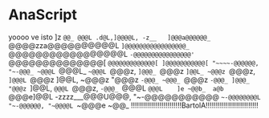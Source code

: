 # AnaScript
yoooo
ve isto
           ]z
           `@@_
            @@@L
      .d@L,]@@@@L,
-z__   ]@@@a@@@@@@_
 `@@@@zza@@@@@@@@@@L
  `]@@@@@@@@@@@@@@@@@_
    `@@@@@@@@@@@@@@@@@L
     `-@@@@@@@@@@@@@@@@'
       `@@@@@@@@@@@@@@[
        `@@@@@@@@@@@@@[
          ]@@@@@@@@@@@[
           "~~~~-@@@@@@,
                  "~-@@@_
                     ~@@@L
                      `@@@L_
                       `~@@@L
                         `@@@z,
                          `]@@@_
                            `@@@z
                             `]@@L_
                               ~@@@z
                                `@@@z,
                                 `]@@@L
                                   `@@@z
                                     ]@@L,
                                      ~@@@z
                                       "@@@z
                                        `-@@@_
                                          ~@@@_
                                           `@@@z
                                            `-@@@_
                                              ]@@@_
                                               "@@@z
                                                `]@@L,
                                                  `@@@L
                                                   `@@@z,
                                                    `-@@@_
                                                      `@@@L
                                                       `@@@L    ]e
                                                         ~@@b_  a@b
                                                          `@@@e]@@L
                                                    -zzzz___@@@U@@@,
                                                      "~-@@@@@@@@@@@
                                                         `~-@@@@@@@@L
                                                            "~-@@@@@@,
                                                               "~@@@@L
                                                                 `~@@@e
                                                                    ~@@_
                                                                        !!!!!!!!!!!!!!!!!!!!!!!!!BartolA!!!!!!!!!!!!!!!!!!!!!!!!!!
